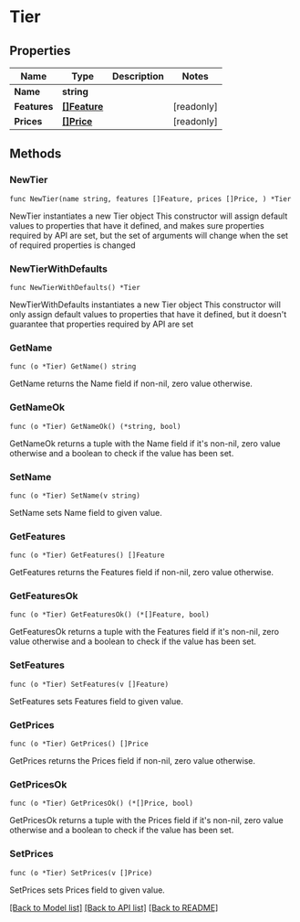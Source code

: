 # Tier

## Properties

Name | Type | Description | Notes
------------ | ------------- | ------------- | -------------
**Name** | **string** |  | 
**Features** | [**[]Feature**](Feature.md) |  | [readonly] 
**Prices** | [**[]Price**](Price.md) |  | [readonly] 

## Methods

### NewTier

`func NewTier(name string, features []Feature, prices []Price, ) *Tier`

NewTier instantiates a new Tier object
This constructor will assign default values to properties that have it defined,
and makes sure properties required by API are set, but the set of arguments
will change when the set of required properties is changed

### NewTierWithDefaults

`func NewTierWithDefaults() *Tier`

NewTierWithDefaults instantiates a new Tier object
This constructor will only assign default values to properties that have it defined,
but it doesn't guarantee that properties required by API are set

### GetName

`func (o *Tier) GetName() string`

GetName returns the Name field if non-nil, zero value otherwise.

### GetNameOk

`func (o *Tier) GetNameOk() (*string, bool)`

GetNameOk returns a tuple with the Name field if it's non-nil, zero value otherwise
and a boolean to check if the value has been set.

### SetName

`func (o *Tier) SetName(v string)`

SetName sets Name field to given value.


### GetFeatures

`func (o *Tier) GetFeatures() []Feature`

GetFeatures returns the Features field if non-nil, zero value otherwise.

### GetFeaturesOk

`func (o *Tier) GetFeaturesOk() (*[]Feature, bool)`

GetFeaturesOk returns a tuple with the Features field if it's non-nil, zero value otherwise
and a boolean to check if the value has been set.

### SetFeatures

`func (o *Tier) SetFeatures(v []Feature)`

SetFeatures sets Features field to given value.


### GetPrices

`func (o *Tier) GetPrices() []Price`

GetPrices returns the Prices field if non-nil, zero value otherwise.

### GetPricesOk

`func (o *Tier) GetPricesOk() (*[]Price, bool)`

GetPricesOk returns a tuple with the Prices field if it's non-nil, zero value otherwise
and a boolean to check if the value has been set.

### SetPrices

`func (o *Tier) SetPrices(v []Price)`

SetPrices sets Prices field to given value.



[[Back to Model list]](../README.md#documentation-for-models) [[Back to API list]](../README.md#documentation-for-api-endpoints) [[Back to README]](../README.md)


